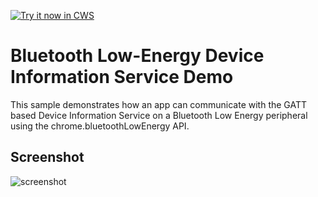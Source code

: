 <a target="_blank" href="https://chrome.google.com/webstore/detail/dblimghcclaakknbpajckcamddhjaaai">![Try it now in CWS](https://raw.github.com/GoogleChrome/chrome-extensions-samples/master/apps/tryitnowbutton.png "Click here to install this sample from the Chrome Web Store")</a>


Bluetooth Low-Energy Device Information Service Demo
====================================================

This sample demonstrates how an app can communicate with the GATT based Device
Information Service on a Bluetooth Low Energy peripheral using the
chrome.bluetoothLowEnergy API.


## Screenshot
![screenshot](/apps/samples/bluetooth-samples/device-info-demo/assets/screenshot_1280_800.png)

